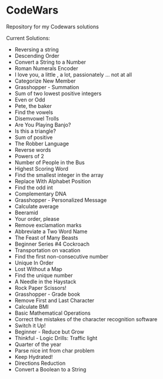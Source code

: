 # CodeWars

Repository for my Codewars solutions

Current Solutions:

- Reversing a string
- Descending Order
- Convert a String to a Number
- Roman Numerals Encoder
- I love you, a little , a lot, passionately ... not at all
- Categorize New Member
- Grasshopper - Summation
- Sum of two lowest positive integers
- Even or Odd
- Pete, the baker
- Find the vowels
- Disemvowel Trolls
- Are You Playing Banjo?
- Is this a triangle?
- Sum of positive
- The Robber Language
- Reverse words
- Powers of 2
- Number of People in the Bus
- Highest Scoring Word
- Find the smallest integer in the array
- Replace With Alphabet Position
- Find the odd int
- Complementary DNA
- Grasshopper - Personalized Message
- Calculate average
- Beeramid
- Your order, please
- Remove exclamation marks
- Abbreviate a Two Word Name
- The Feast of Many Beasts
- Beginner Series #4 Cockroach
- Transportation on vacation
- Find the first non-consecutive number
- Unique In Order
- Lost Without a Map
- Find the unique number
- A Needle in the Haystack
- Rock Paper Scissors!
- Grasshopper - Grade book
- Remove First and Last Character
- Calculate BMI
- Basic Mathematical Operations
- Correct the mistakes of the character recognition software
- Switch it Up!
- Beginner - Reduce but Grow
- Thinkful - Logic Drills: Traffic light
- Quarter of the year
- Parse nice int from char problem
- Keep Hydrated!
- Directions Reduction
- Convert a Boolean to a String
